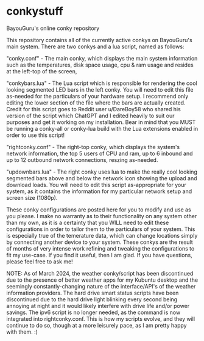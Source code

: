 # conkystuff
BayouGuru's online conky repository

This repository contains all of the currently active conkys on BayouGuru's main system.  There are two conkys and a lua script, named as follows:

"conky.conf" - The main conky, which displays the main system information such as the temperatures, disk space usage, cpu & ram usage and resides at the left-top of the screen, 

"conkybars.lua" - The Lua script which is responsible for rendering the cool looking segmented LED bars in the left conky.  You will need to edit this file as-needed for the particulars of your hardware setup.
I recommend only editing the lower section of the file where the bars are actually created.  Credit for this script goes to Reddit user u/DareBoy58 who shared his version of the script which ChatGPT and I edited heavily to suit our purposes and get it working on my installation.  Bear in mind that you MUST be running a conky-all or conky-lua build with the Lua extensions enabled in order to use this script! 

"rightconky.conf" - The right-top conky, which displays the system's  network information, the top 5 users of CPU and ram, up to 6 inbound and up to 12 outbound network connections, reszing as-needed.

"updownbars.lua" - The right conky uses lua to make the really cool looking segmented bars above and below the network icon showing the upload and download loads.  You will need to edit this script as-appropriate for your system, as it contains the information for my particular network setup and screen size (1080p).        

These conky configurations are posted here for you to modify and use as you please.  I make no warranty as to their functionality on any system other than my own, as it is a certainty that you WILL need to edit these configurations in order to tailor them to the particulars of your system.  This is especially true of the temerature data, which can change locations simply by connecting another device to your system.  These conkys are the result of months of very intense work refining and tweaking the configurations to fit my use-case.  If you find it useful, then I am glad.  If you have questions, please feel free to ask me!

NOTE:  As of March 2024, the weather conky/script has been discontinued due to the presence of better weather apps for my Kubuntu desktop and the seemingly constantly-changing nature of the interface/API's of the weather information providers.  The hard drive smart status scripts have been discontinued due to the hard drive light blinking every second being annoying at night and it would likely interfere with drive life and/or power savings.  The ipv6 script is no longer needed, as the command is now integrated into rightconky.conf.  This is how my scripts evolve, and they will continue to do so, though at a more leisurely pace, as I am pretty happy with them.  :)
